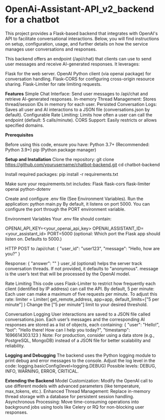 # OpenAi-Assistant-API_v2_backend for a chatbot

This project provides a Flask-based backend that integrates with OpenAI's API to facilitate conversational interactions. Below, you will find instructions on setup, configuration, usage, and further details on how the service manages user conversations and responses.

This backend offers an endpoint (/api/chat) that clients can use to send user messages and receive AI-generated responses. It leverages:

Flask for the web server.
OpenAI Python client (via openai package) for conversation handling.
Flask-CORS for configuring cross-origin resource sharing.
Flask-Limiter for rate limiting requests.

**Features**
Simple Chat Interface: Send user messages to /api/chat and retrieve AI-generated responses.
In-memory Thread Management: Stores thread/session IDs in memory for each user.
Persisted Conversation Logs: Saves all user and AI interactions to a JSON file (conversations.json by default).
Configurable Rate Limiting: Limits how often a user can call the endpoint (default: 5 calls/minute).
CORS Support: Easily restricts or allows specified domains.

**Prerequisites**

Before using this code, ensure you have:
Python 3.7+ (Recommended: Python 3.9+)
pip (Python package manager)

**Setup and Installation**
Clone the repository:
git clone https://github.com/yourusername/chatbot-backend.git
cd chatbot-backend

Install required packages:
pip install -r requirements.txt

Make sure your requirements.txt includes:
Flask
flask-cors
flask-limiter
openai
python-dotenv

Create and configure .env file (See Environment Variables).
Run the application:
python main.py
By default, it listens on port 5000. You can configure the port through the PORT environment variable.

Environment Variables
Your .env file should contain:


OPENAI_API_KEY=<your_openai_api_key>
OPENAI_ASSISTANT_ID=<your_assistant_id>
PORT=5000 (optional: Which port the Flask app should listen on. Defaults to 5000.)


HTTP POST to /api/chat:
{
  "user_id": "user123", 
  "message": "Hello, how are you?"
}

Response:
{
  "answer": "<AI-generated response>"
}
user_id (optional) helps the server track conversation threads. If not provided, it defaults to "anonymous".
message is the user’s text that will be processed by the OpenAI model.

Rate Limiting
This code uses Flask-Limiter to restrict how frequently each client (identified by IP address) can call the API. By default,
5 per minute: Each user can make a maximum of five requests per minute. To adjust this rate:
limiter = Limiter(
    get_remote_address,
    app=app,
    default_limits=["5 per minute"]
)
Change the ["5 per minute"] limit to your desired threshold.

Conversation Logging
User interactions are saved to a JSON file called conversations.json. Each user’s messages and the corresponding AI responses are stored as a list of objects, each containing:
{
  "user": "Hello!",
  "bot": "Hello there! How can I help you today?",
  "timestamp": 1696614303.123
}
Note: For production, consider using a data store (e.g., PostgreSQL, MongoDB) instead of a JSON file for better scalability and reliability.

**Logging and Debugging**
The backend uses the Python logging module to print debug and error messages to the console. Adjust the log level in the code:
logging.basicConfig(level=logging.DEBUG)
Possible levels: DEBUG, INFO, WARNING, ERROR, CRITICAL.

**Extending the Backend**
Model Customization: Modify the OpenAI call to use different models with advanced parameters (like temperature, max_tokens, etc.).
Enhanced Thread Management: Replace in-memory thread storage with a database for persistent session handling.
Asynchronous Processing: Move time-consuming operations into background jobs using tools like Celery or RQ for non-blocking user responses.
